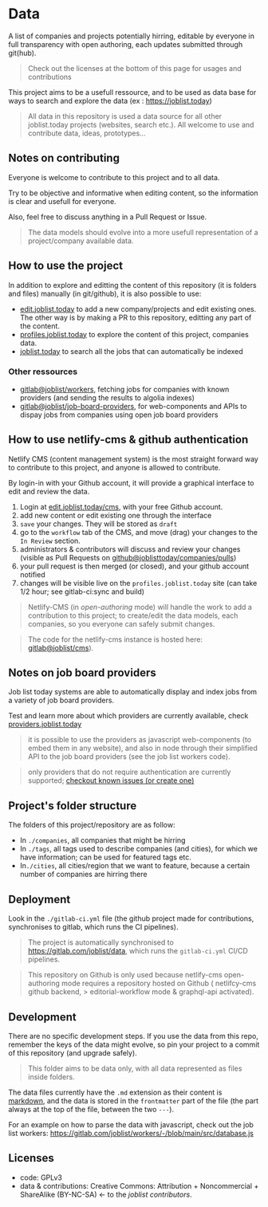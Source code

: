 # Data

A list of companies and projects potentially hirring, editable by
everyone in full transparency with open authoring, each updates
submitted through git(hub).

> Check out the licenses at the bottom of this page for usages and
> contributions

This project aims to be a usefull ressource, and to be used as data base for
ways to search and explore the data (ex : https://joblist.today)

> All data in this repository is used a data source for all other
> joblist.today projects (websites, search etc.). All welcome to use
> and contribute data, ideas, prototypes...

## Notes on contributing

Everyone is welcome to contribute to this project and to all data.

Try to be objective and informative when editing content, so the
information is clear and usefull for everyone.

Also, feel free to discuss anything in a Pull Request or Issue.

> The data models should evolve into a more usefull representation of
> a project/company available data.

## How to use the project

In addition to explore and editting the content of this repository (it
is folders and files) manually (in git/github), it is also possible to
use:

- [edit.joblist.today](https://edit.joblist.today) to add a new company/projects
  and edit existing ones. The other way is by making a PR to this
  repository, editting any part of the content.
- [profiles.joblist.today](https://profiles.joblist.today) to explore the content of this project, companies data.
- [joblist.today](https://joblist.today) to search all the jobs that
  can automatically be indexed

### Other ressources

- [gitlab@joblist/workers](https://gitlab.com/joblist/workers),
  fetching jobs for companies with known providers (and sending the
  results to algolia indexes)
- [gitlab@joblist/job-board-providers](https://gitlab.com/joblist/job-board-providers),
  for web-components and APIs to dispay jobs from companies using open
  job board providers

## How to use netlify-cms & github authentication

Netlify CMS (content management system) is the most straight forward
way to contribute to this project, and anyone is allowed to
contribute.

By login-in with your Github account, it will provide a graphical
interface to edit and review the data.

1. Login at [edit.joblist.today/cms](https://edit.joblist.today), with your free Github account.
1. add new content or edit existing one through the interface
1. `save` your changes. They will be stored as `draft`
1. go to the `workflow` tab of the CMS, and move (drag) your changes
   to the `In Review` section.
1. administrators & contributors will discuss and review your changes
   (visible as Pull Requests on
   [github@joblisttoday/companies/pulls](https://github.com/joblisttoday/companies/pulls))
1. your pull request is then merged (or closed), and your github account notified
1. changes will be visible live on the `profiles.joblist.today` site
   (can take 1/2 hour; see gitlab-ci:sync and build)

> Netlify-CMS (in *open-authoring* mode) will handle the work to add a
> contribution to this project; to create/edit the data models, each
> companies, so you everyone can safely submit changes.

> The code for the netlify-cms instance is hosted here: [gitlab@joblist/cms](https://gitlab.com/joblist/cms)).

## Notes on **job board providers**

Job list today systems are able to automatically display and index
jobs from a variety of job board providers.

Test and learn more about which providers are currently available,
check [providers.joblist.today](https://providers.joblist.today)

> it is possible to use the providers as javascript web-components (to
> embed them in any website), and also in node through their simplified
> API to the job board providers (see the job list workers code).

> only providers that do not require authentication are currently
> supported; [checkout known issues (or create
> one)](https://gitlab.com/joblist/job-board-providers/-/issues)


## Project's folder structure

The folders of this project/repository are as follow:

- In `./companies`, all companies that might be hirring
- In `./tags`, all tags used to describe companies (and cities), for which we have information; can be used for featured tags etc.
- In`./cities`, all cities/region that we want to feature, because a certain number of companies are hirring there

## Deployment

Look in the `./gitlab-ci.yml` file (the github project made for
contributions, synchronises to gitlab, which runs the CI pipelines).

> The project is automatically synchronised to
> https://gitlab.com/joblist/data, which runs the `gitlab-ci.yml`
> CI/CD pipelines.

> This repository on
> Github is only used because netlify-cms open-authoring mode requires
> a repository hosted on Github ( netlifcy-cms github backend, >
> editorial-workflow mode & graphql-api activated).

## Development

There are no specific development steps. If you use the data from this
repo, remember the keys of the data might evolve, so pin your project
to a commit of this repository (and upgrade safely).

> This folder aims to be data only, with all data represented as files
> inside folders.

The data files currently have the `.md` extension as their content is
[markdown](https://en.wikipedia.org/wiki/Markdown), and the data is
stored in the `frontmatter` part of the file (the part always at the
top of the file, between the two `---`).

For an example on how to parse the data with javascript, check out the job list workers: https://gitlab.com/joblist/workers/-/blob/main/src/database.js

## Licenses

- code: GPLv3
- data & contributions: Creative Commons: Attribution +
  Noncommercial + ShareAlike (BY-NC-SA) <- to the *joblist contributors*.
